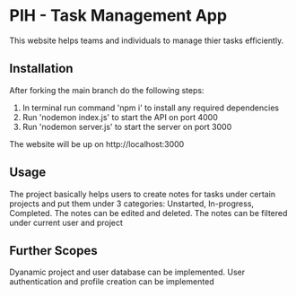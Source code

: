 # PIH - Task Management App

This website helps teams and individuals to manage thier tasks efficiently.

## Installation

After forking the main branch do the following steps:
1. In terminal run command 'npm i' to install any required dependencies
2. Run 'nodemon index.js' to start the API on port 4000
3. Run 'nodemon server.js' to start the server on port 3000

The website will be up on http://localhost:3000

## Usage

The project basically helps users to create notes for tasks under certain projects and put them under 3 categories: Unstarted, In-progress, Completed. 
The notes can be edited and deleted.
The notes can be filtered under current user and project

## Further Scopes 

Dyanamic project and user database can be implemented.
User authentication and profile creation can be implemented

